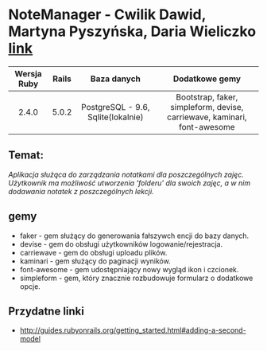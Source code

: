 # NoteManager - Cwilik Dawid, Martyna Pyszyńska, Daria Wieliczko [link](https://note-manager.herokuapp.com)
| Wersja Ruby | Rails | Baza danych | Dodatkowe gemy|
| :-------------: |:-------------:| :--------:|:-----:|
| 2.4.0 | 5.0.2 | PostgreSQL - 9.6, Sqlite(lokalnie) | Bootstrap, faker, simpleform, devise, carriewave, kaminari, font-awesome |
## Temat:
*Aplikacja służąca do zarządzania notatkami dla poszczególnych zajęc. Użytkownik ma możliwość utworzenia 'folderu' dla swoich zajęc, a w nim dodawania notatek z poszczególnych lekcji.*

## gemy
* faker - gem służący do generowania fałszywch encji do bazy danych.
* devise - gem do obsługi użytkowników logowanie/rejestracja.
* carriewave - gem do obsługi uploadu plików.
* kaminari - gem służący do paginacji wyników.
* font-awesome - gem udostępniający nowy wygląd ikon i czcionek.
* simpleform - gem, który znacznie rozbudowuje formularz o dodatkowe opcje.
## Przydatne linki
* http://guides.rubyonrails.org/getting_started.html#adding-a-second-model
